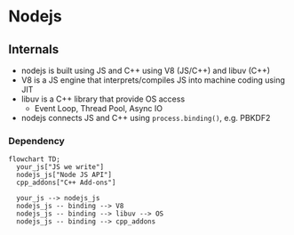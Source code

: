 # Nodejs
## Internals
 - nodejs is built using JS and C++ using V8 (JS/C++) and libuv (C++)
 - V8 is a JS engine that interprets/compiles JS into machine coding using JIT 
 - libuv is a C++ library that provide OS access
   - Event Loop, Thread Pool, Async IO
 - nodejs connects JS and C++ using `process.binding()`, e.g. PBKDF2
### Dependency

```mermaid
flowchart TD;
  your_js["JS we write"]
  nodejs_js["Node JS API"]
  cpp_addons["C++ Add-ons"]

  your_js --> nodejs_js
  nodejs_js -- binding --> V8
  nodejs_js -- binding --> libuv --> OS
  nodejs_js -- binding --> cpp_addons
```
